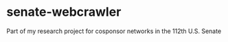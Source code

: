 senate-webcrawler
=================

Part of my research project for cosponsor networks in the 112th U.S. Senate
